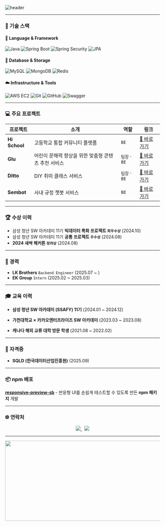![header](https://capsule-render.vercel.app/api?type=waving&color=auto&height=200&section=header&text=Hi%20I'm%20Seobin!&fontSize=90&animation=fadeIn&fontAlignY=38)

---

### 🧠 기술 스택

#### 🧩 Language & Framework  
![Java](https://img.shields.io/badge/Java-orange?style=flat-square&logo=openjdk)
![Spring Boot](https://img.shields.io/badge/Spring%20Boot-brightgreen?style=flat-square&logo=springboot)
![Spring Security](https://img.shields.io/badge/Spring%20Security-darkgreen?style=flat-square&logo=springsecurity)
![JPA](https://img.shields.io/badge/JPA-blue?style=flat-square&logo=hibernate)

#### 💾 Database & Storage  
![MySQL](https://img.shields.io/badge/MySQL-blue?style=flat-square&logo=mysql)
![MongoDB](https://img.shields.io/badge/MongoDB-green?style=flat-square&logo=mongodb)
![Redis](https://img.shields.io/badge/Redis-red?style=flat-square&logo=redis)

#### ☁️ Infrastructure & Tools  
![AWS EC2](https://img.shields.io/badge/AWS%20EC2-FF9900?style=flat-square&logo=amazonaws)
![Git](https://img.shields.io/badge/Git-F05032?style=flat-square&logo=git)
![GitHub](https://img.shields.io/badge/GitHub-181717?style=flat-square&logo=github)
![Swagger](https://img.shields.io/badge/Swagger-85EA2D?style=flat-square&logo=swagger)

---

### 💻 주요 프로젝트

| 프로젝트 | 소개 | 역할 | 링크 |
|-----------|------|------|------|
| **Hi School** | 고등학교 통합 커뮤니티 플랫폼 | `BE` | [🔗 바로가기](https://github.com/Hi-School) |
| **Glu** | 어린이 문해력 향상을 위한 맞춤형 콘텐츠 추천 서비스 | `팀장` · `BE` | [🔗 바로가기](https://github.com/E-Glu) |
| **Ditto** | DIY 취미 클래스 서비스 | `팀장` · `BE` | [🔗 바로가기](https://github.com/Ditto-Do-IT-TOgether) |
| **Sembot** | 사내 규정 챗봇 서비스 | `BE` | [🔗 바로가기](https://github.com/SSAFY-Sembot) |

---

### 🏆 수상 이력

- 삼성 청년 SW 아카데미 11기 **빅데이터 특화 프로젝트 `최우수상`** (2024.10)
- 삼성 청년 SW 아카데미 11기 **공통 프로젝트 `우수상`** (2024.08)
- **2024 새싹 해커톤 `장려상`** (2024.08)

---

### 💼 경력

- **LK Brothers** `Backend Engineer` (2025.07 ~ )  
- **EK Group** `Intern` (2025.02 ~ 2025.03)

---

### 🎓 교육 이력

- **삼성 청년 SW 아카데미 (SSAFY) 11기** (2024.01 ~ 2024.12)

- **가천대학교 × 카카오엔터프라이즈 SW 아카데미** (2023.03 ~ 2023.08)

- **캐나다 해외 교류 대학 방문 학생** (2021.08 ~ 2022.02)

---

### 📜 자격증

- **SQLD (한국데이터산업진흥원)** (2025.09)

---

### 📦 npm 배포

**[responsive-preview-sb](https://www.npmjs.com/package/responsive-preview-sb)** - 반응형 UI를 손쉽게 테스트할 수 있도록 만든 **npm 패키지** 개발

---

### 🌐 연락처

<p align="center">
  <a href="https://leeseobin.tistory.com/">
    <img src="https://img.shields.io/badge/Tistory-000000?style=for-the-badge&logo=tistory&logoColor=white" />
  </a>&nbsp;
  <a href="mailto:leeseobin000709@gmail.com">
    <img src="https://img.shields.io/badge/Gmail-EA4335?style=for-the-badge&logo=gmail&logoColor=white" />
  </a>
</p>

---

<p align="center">
  <a href="https://github.com/devxb/gitanimals">
    <img src="https://render.gitanimals.org/farms/leeseobin00" width="520" height="260"/>
  </a>
</p>

